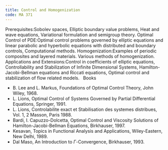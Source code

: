 ```yaml
---
title: Control and Homogenization
code: MA 371
---
```

Prerequisites:Sobolev spaces, Elliptic boundary value problems, Heat and wave
equations, Variational formulation and semigroup theory.
Optimal Control of PDE:Optimal control problems governed by elliptic equations
and linear parabolic and hyperbolic equations with distributed and boundary
controls, Computational methods.
Homogenization:Examples of periodic composites and layered materials. Various
methods of homogenization.
Applications and Extensions:Control in coefficients of elliptic equations,
Controllability and Stabilization of Infinite Dimensional Systems, Hamilton-
Jacobi-Bellman equations and Riccati equations, Optimal control and
stabilization of flow related models.
 
Books

* B. Lee and L. Markus, Foundations of Optimal Control Theory, John Wiley,
  1968.
* L. Lions, Optimal Control of Systems Governed by Partial Differential
  Equations, Springer, 1991.
* L. Lions, Controlabilite exact et Stabilisation des systemes distribues, Vol.
  1, 2 Masson, Paris 1988.
* Bardi, I. Capuzzo-Dolcetta, Optimal Control and Viscosity Solutions of
  Hamilton-Jacobi-Bellman Equations, Birkhauser, 1997.
* Kesavan, Topics in Functional Analysis and Applications, Wiley-Eastern, New
  Delhi, 1989.
* Dal Maso, An Introduction to $\Gamma$-Convergence, Birkhauser, 1993.

